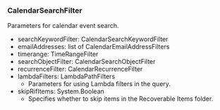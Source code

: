 ### CalendarSearchFilter
Parameters for calendar event search.

- searchKeywordFilter: CalendarSearchKeywordFilter
- emailAddresses: list of CalendarEmailAddressFilters
- timerange: TimeRangeFilter
- searchObjectFilter: CalendarSearchObjectFilter
- recurrenceFilter: CalendarRecurrenceFilter
- lambdaFilters: LambdaPathFilters
  - Parameters for using Lambda filters in the query.
- skipRifItems: System.Boolean
  - Specifies whether to skip items in the Recoverable Items folder.
